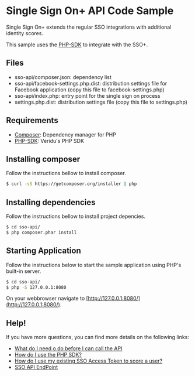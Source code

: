 # Single Sign On+ API Code Sample
Single Sign On+ extends the regular SSO integrations with additional identity scores.

This sample uses the [PHP-SDK](https://github.com/veridu/veridu-php) to integrate with the SSO+.

## Files
 * sso-api/composer.json: dependency list
 * sso-api/facebook-settings.php.dist: distribution settings file for Facebook application (copy this file to facebook-settings.php)
 * sso-api/index.php: entry point for the single sign on process
 * settings.php.dist: distribution settings file (copy this file to settings.php)

## Requirements
 * [Composer](https://getcomposer.org/): Dependency manager for PHP
 * [PHP-SDK](https://github.com/veridu/veridu-php): Veridu's PHP SDK

## Installing composer
Follow the instructions bellow to install composer.
```bash
$ curl -sS https://getcomposer.org/installer | php
```

## Installing dependencies
Follow the instructions bellow to install project depencies.
```bash
$ cd sso-api/
$ php composer.phar install
```

## Starting Application
Follow the instructions below to start the sample application using PHP's built-in server.
```bash
$ cd sso-api/
$ php -S 127.0.0.1:8080
```

On your webbrowser navigate to [http://127.0.0.1:8080/](http://127.0.0.1:8080/).

## Help!
If you have more questions, you can find more details on the following links:
 * [What do I need o do before I can call the API](https://veridu.com/wiki/What_do_I_need_to_do_before_I_can_call_the_API)
 * [How do I use the PHP SDK?](https://veridu.com/wiki/How_do_I_use_the_PHP_SDK%3F)
 * [How do I use my existing SSO Access Token to score a user?](https://veridu.com/wiki/How_do_I_use_my_existing_SSO_Access_Token_to_score_a_user%3F)
 * [SSO API EndPoint](https://veridu.com/wiki/SSO_Resource)
